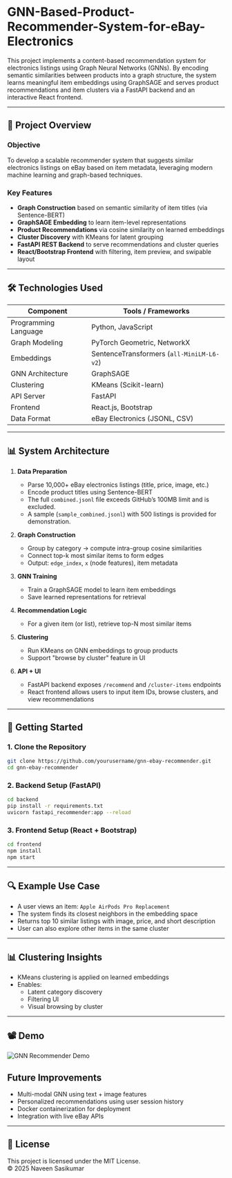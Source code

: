 # GNN-Based-Product-Recommender-System-for-eBay-Electronics

This project implements a content-based recommendation system for electronics listings using Graph Neural Networks (GNNs). By encoding semantic similarities between products into a graph structure, the system learns meaningful item embeddings using GraphSAGE and serves product recommendations and item clusters via a FastAPI backend and an interactive React frontend.

---

## 📌 Project Overview

### Objective
To develop a scalable recommender system that suggests similar electronics listings on eBay based on item metadata, leveraging modern machine learning and graph-based techniques.

### Key Features
- **Graph Construction** based on semantic similarity of item titles (via Sentence-BERT)
- **GraphSAGE Embedding** to learn item-level representations
- **Product Recommendations** via cosine similarity on learned embeddings
- **Cluster Discovery** with KMeans for latent grouping
- **FastAPI REST Backend** to serve recommendations and cluster queries
- **React/Bootstrap Frontend** with filtering, item preview, and swipable layout

---

## 🛠️ Technologies Used

| Component        | Tools / Frameworks |
|------------------|--------------------|
| Programming Language | Python, JavaScript |
| Graph Modeling   | PyTorch Geometric, NetworkX |
| Embeddings       | SentenceTransformers (`all-MiniLM-L6-v2`) |
| GNN Architecture | GraphSAGE |
| Clustering       | KMeans (Scikit-learn) |
| API Server       | FastAPI |
| Frontend         | React.js, Bootstrap |
| Data Format      | eBay Electronics (JSONL, CSV) |

---

## 📊 System Architecture

1. **Data Preparation**  
   - Parse 10,000+ eBay electronics listings (title, price, image, etc.)
   - Encode product titles using Sentence-BERT
   - The full `combined.jsonl` file exceeds GitHub’s 100MB limit and is excluded.  
   - A sample (`sample_combined.jsonl`) with 500 listings is provided for demonstration.


2. **Graph Construction**  
   - Group by category → compute intra-group cosine similarities
   - Connect top-k most similar items to form edges
   - Output: `edge_index`, `x` (node features), item metadata

3. **GNN Training**  
   - Train a GraphSAGE model to learn item embeddings
   - Save learned representations for retrieval

4. **Recommendation Logic**  
   - For a given item (or list), retrieve top-N most similar items

5. **Clustering**  
   - Run KMeans on GNN embeddings to group products
   - Support "browse by cluster" feature in UI

6. **API + UI**  
   - FastAPI backend exposes `/recommend` and `/cluster-items` endpoints
   - React frontend allows users to input item IDs, browse clusters, and view recommendations

---

## 🧪 Getting Started

### 1. Clone the Repository

```bash
git clone https://github.com/yourusername/gnn-ebay-recommender.git
cd gnn-ebay-recommender
```

### 2. Backend Setup (FastAPI)

```bash
cd backend
pip install -r requirements.txt
uvicorn fastapi_recommender:app --reload
```

### 3. Frontend Setup (React + Bootstrap)

```bash
cd frontend
npm install
npm start
```

---

## 🔍 Example Use Case

- A user views an item: `Apple AirPods Pro Replacement`
- The system finds its closest neighbors in the embedding space
- Returns top 10 similar listings with image, price, and short description
- User can also explore other items in the same cluster

---

## 📊 Clustering Insights

- KMeans clustering is applied on learned embeddings
- Enables:
  - Latent category discovery
  - Filtering UI
  - Visual browsing by cluster

---

## 📽️ Demo

![GNN Recommender Demo](demo/demo.gif)




## Future Improvements

- Multi-modal GNN using text + image features
- Personalized recommendations using user session history
- Docker containerization for deployment
- Integration with live eBay APIs

---

## 📄 License

This project is licensed under the MIT License.  
© 2025 Naveen Sasikumar
